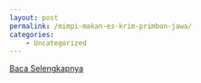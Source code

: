 ```yaml
---
layout: post
permalink: /mimpi-makan-es-krim-primbon-jawa/
categories:
    - Uncategorized
---
```


[Baca Selengkapnya](/03)